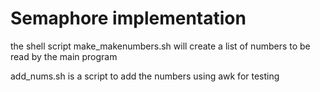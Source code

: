 # Semaphore implementation

the shell script make_makenumbers.sh will create a list of numbers to be read by the main program 

add_nums.sh is a script to add the numbers using awk for testing  
